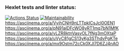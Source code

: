 ### Hexlet tests and linter status:
[![Actions Status](https://github.com/Sanyainthenorth/java-project-61/actions/workflows/hexlet-check.yml/badge.svg)](https://github.com/Sanyainthenorth/java-project-61/actions)
[![Maintainability](https://api.codeclimate.com/v1/badges/b22ad4436909c7eefccb/maintainability)](https://codeclimate.com/github/Sanyainthenorth/java-project-61/maintainability)
https://asciinema.org/a/VyjhCNH9nLTTpkICsJcI0OEN1
https://asciinema.org/a/pN91alDFcWO8yRT1mq7bN1MfK
https://asciinema.org/a/vLZR8ktnVasvOL7fNg3mOXtaP
https://asciinema.org/a/uVyC81gCS13yKg3SThdvPgKTe
https://asciinema.org/a/mx9Ostm72cCk0XJl7D6ZJ4nAO
